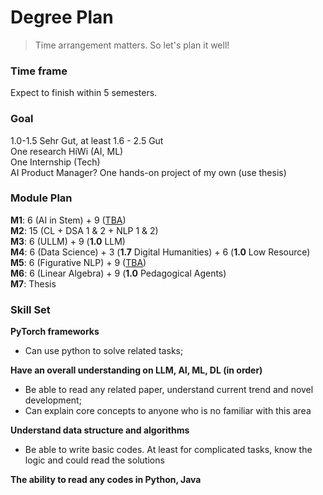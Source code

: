 # Degree Plan

> Time arrangement matters. So let's plan it well! <br>

### Time frame
Expect to finish within 5 semesters. <br>

### Goal
1.0-1.5 Sehr Gut, at least 1.6 - 2.5 Gut <br>
One research HiWi (AI, ML)<br>
One Internship (Tech) <br>
AI Product Manager?
One hands-on project of my own (use thesis)

### Module Plan
**M1**: $6$ (AI in Stem) + $9$ (<ins>TBA</ins>) <br>
**M2**: $15$ (CL + DSA 1 & 2 + NLP 1 & 2) <br>
**M3**: $6$ (ULLM) + $9$ (**1.0** LLM) <br>
**M4**: $6$ (Data Science) + $3$ (**1.7** Digital Humanities) + $6$ (**1.0** Low Resource) <br>
**M5**: $6$ (Figurative NLP) + $9$ (<ins>TBA</ins>) <br>
**M6**: $6$ (Linear Algebra) + $9$ (**1.0** Pedagogical Agents) <br>
**M7**: Thesis <br>

### Skill Set
**PyTorch frameworks**
- Can use python to solve related tasks; 

**Have an overall understanding on LLM, AI, ML, DL (in order)**
- Be able to read any related paper, understand current trend and novel development;
- Can explain core concepts to anyone who is no familiar with this area

**Understand data structure and algorithms**
- Be able to write basic codes. At least for complicated tasks, know the logic and could read the solutions

**The ability to read any codes in Python, Java**


